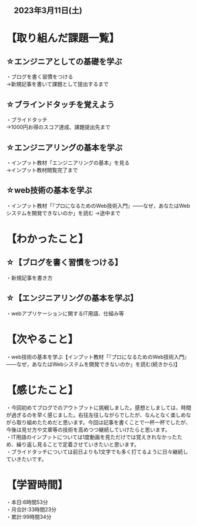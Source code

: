 ## 　2023年3月11日(土)
# 【取り組んだ課題一覧】
## ☆エンジニアとしての基礎を学ぶ
・ブログを書く習慣をつける  
→新規記事を書いて課題として提出するまで
## ☆ブラインドタッチを覚えよう
・ブライドタッチ  
→1000円お得のスコア達成、課題提出先まで
## ☆エンジニアリングの基本を学ぶ
・インプット教材「エンジニアリングの基本」を見る  
→インプット教材閲覧完了まで
## ☆web技術の基本を学ぶ  
・インプット教材「『プロになるためのWeb技術入門』――なぜ，あなたはWebシステムを開発できないのか」を読む
→途中まで
# 【わかったこと】
## ☆【ブログを書く習慣をつける】
・新規記事を書き方
## ☆【エンジニアリングの基本を学ぶ】
・webアプリケーションに関するIT用語、仕組み等
# 【次やること】
・web技術の基本を学ぶ【インプット教材「『プロになるためのWeb技術入門』――なぜ，あなたはWebシステムを開発できないのか」を読む(続きから)】
# 【感じたこと】
・今回初めてブログでのアウトプットに挑戦しました。感想としましては、時間が過ぎるのを早く感じました。右往左往しながらでしたが、なんとなく楽しめながら取り組めたためだと思います。今回は記事を書くことで一杯一杯でしたが、今後は見せ方や文章等の技術を高めつつ継続していけたらと思います。<br>
・IT用語のインプットについては1度動画を見ただけでは覚えきれなかったため、繰り返し見ることで定着させていきたいと思います。<br>
・ブライドタッチについては前日よりも1文字でも多く打てるように日々継続していきたいです。
# 【学習時間】
・本日:6時間53分<br>
・月合計:33時間23分<br>
・累計:99時間34分
